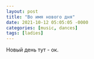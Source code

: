 ```yaml
---
layout: post
title: "Во имя нового дня"
date: 2021-10-12 05:05:05 -0000
categories: [music, dances]
tags: [ladies]
---
```


Новый день тут - ок.
